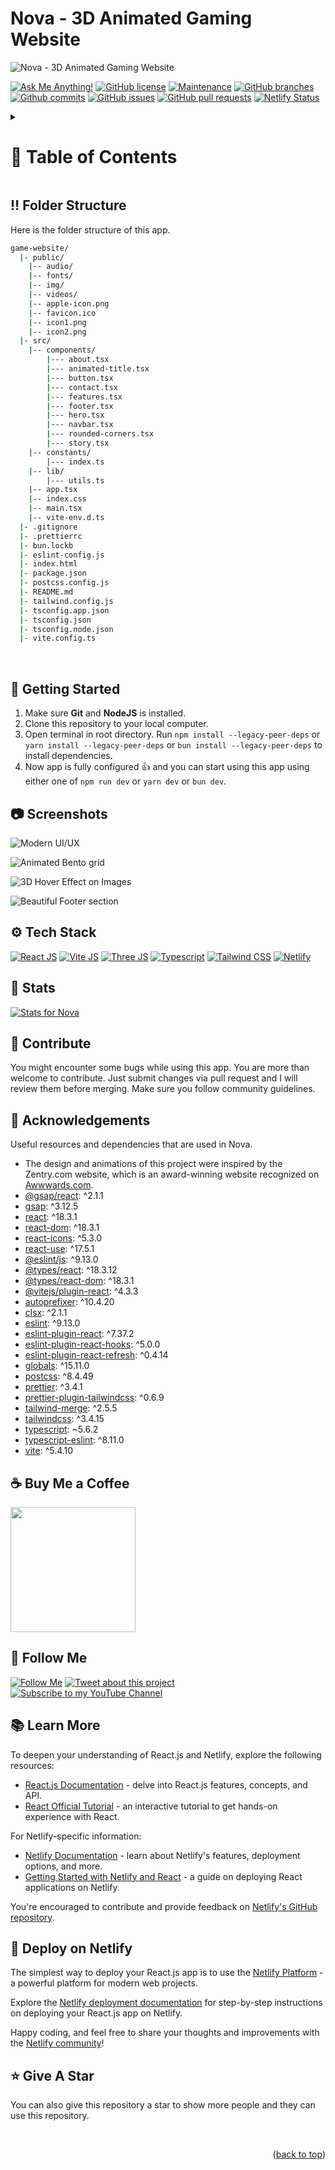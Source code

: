 <a name="readme-top"></a>

# Nova - 3D Animated Gaming Website

![Nova - 3D Animated Gaming Website](/.github/images/img_main.png "Nova - 3D Animated Gaming Website")

[![Ask Me Anything!](https://flat.badgen.net/static/Ask%20me/anything?icon=github&color=black&scale=1.01)](https://github.com/HemendraJawariya "Ask Me Anything!")
[![GitHub license](https://flat.badgen.net/github/license/HemendraJawariya/game-website?icon=github&color=black&scale=1.01)](https://github.com/HemendraJawariya/game-website/blob/main/LICENSE "GitHub license")
[![Maintenance](https://flat.badgen.net/static/Maintained/yes?icon=github&color=black&scale=1.01)](https://github.com/HemendraJawariya/commits/main "Maintenance")
[![GitHub branches](https://flat.badgen.net/github/branches/HemendraJawariya/game-website?icon=github&color=black&scale=1.01)](https://github.com/HemendraJawariya/game-website/branches "GitHub branches")
[![Github commits](https://flat.badgen.net/github/commits/HemendraJawariya/game-website?icon=github&color=black&scale=1.01)](https://github.com/HemendraJawariya/game-website/commits "Github commits")
[![GitHub issues](https://flat.badgen.net/github/issues/HemendraJawariya/game-website?icon=github&color=black&scale=1.01)](https://github.com/HemendraJawariya/game-website/issues "GitHub issues")
[![GitHub pull requests](https://flat.badgen.net/github/prs/HemendraJawariya/game-website?icon=github&color=black&scale=1.01)](https://github.com/HemendraJawariya/game-website/pulls "GitHub pull requests")
[![Netlify Status](https://api.netlify.com/api/v1/badges/8e15a161-8615-4046-9869-4af8feb3c221/deploy-status)](https://nova-game-website.vercel.app/ "Netlify Status")

<!-- Table of Contents -->
<details>

<summary>

# :notebook_with_decorative_cover: Table of Contents

</summary>

- [Folder Structure](#bangbang-folder-structure)
- [Getting Started](#toolbox-getting-started)
- [Screenshots](#camera-screenshots)
- [Tech Stack](#gear-tech-stack)
- [Stats](#wrench-stats)
- [Contribute](#raised_hands-contribute)
- [Acknowledgements](#gem-acknowledgements)
- [Buy Me a Coffee](#coffee-buy-me-a-coffee)
- [Follow Me](#rocket-follow-me)
- [Learn More](#books-learn-more)
- [Deploy on Netlify](#page_with_curl-deploy-on-netlify)
- [Give A Star](#star-give-a-star)
- [Star History](#star2-star-history)
- [Give A Star](#star-give-a-star)

</details>

## :bangbang: Folder Structure

Here is the folder structure of this app.

```bash
game-website/
  |- public/
    |-- audio/
    |-- fonts/
    |-- img/
    |-- videos/
    |-- apple-icon.png
    |-- favicon.ico
    |-- icon1.png
    |-- icon2.png
  |- src/
    |-- components/
        |--- about.tsx
        |--- animated-title.tsx
        |--- button.tsx
        |--- contact.tsx
        |--- features.tsx
        |--- footer.tsx
        |--- hero.tsx
        |--- navbar.tsx
        |--- rounded-corners.tsx
        |--- story.tsx
    |-- constants/
        |--- index.ts
    |-- lib/
        |--- utils.ts
    |-- app.tsx
    |-- index.css
    |-- main.tsx
    |-- vite-env.d.ts
  |- .gitignore
  |- .prettierrc
  |- bun.lockb
  |- eslint-config.js
  |- index.html
  |- package.json
  |- postcss.config.js
  |- README.md
  |- tailwind.config.js
  |- tsconfig.app.json
  |- tsconfig.json
  |- tsconfig.node.json
  |- vite.config.ts
```

<br />

## :toolbox: Getting Started

1. Make sure **Git** and **NodeJS** is installed.
2. Clone this repository to your local computer.
3. Open terminal in root directory. Run `npm install --legacy-peer-deps` or `yarn install --legacy-peer-deps` or `bun install --legacy-peer-deps` to install dependencies.
4. Now app is fully configured 👍 and you can start using this app using either one of `npm run dev` or `yarn dev` or `bun dev`.

## :camera: Screenshots

![Modern UI/UX](/.github/images/img1.png "Modern UI/UX")

![Animated Bento grid](/.github/images/img2.png "Animated Bento grid")

![3D Hover Effect on Images](/.github/images/img3.png "3D Hover Effect on Images")

![Beautiful Footer section](/.github/images/img4.png "Beautiful Footer section")

## :gear: Tech Stack

[![React JS](https://skillicons.dev/icons?i=react "React JS")](https://react.dev/ "React JS") [![Vite JS](https://skillicons.dev/icons?i=vite "Vite JS")](https://vitejs.dev/ "Vite JS") [![Three JS](https://skillicons.dev/icons?i=threejs "Three JS")](https://threejs.org/ "Three JS") [![Typescript](https://skillicons.dev/icons?i=ts "Typescript")](https://www.typescriptlang.org "Typescript") [![Tailwind CSS](https://skillicons.dev/icons?i=tailwind "Tailwind CSS")](https://tailwindcss.com/ "Tailwind CSS") [![Netlify](https://skillicons.dev/icons?i=netlify "Netlify")](https://netlify.app/ "Netlify")

## :wrench: Stats

[![Stats for Nova](/.github/images/stats.svg "Stats for Nova")]( https://nova-game-website.vercel.app/ "Stats for Nova")

## :raised_hands: Contribute

You might encounter some bugs while using this app. You are more than welcome to contribute. Just submit changes via pull request and I will review them before merging. Make sure you follow community guidelines.

## :gem: Acknowledgements

Useful resources and dependencies that are used in Nova.

- The design and animations of this project were inspired by the Zentry.com website, which is an award-winning website recognized on [Awwwards.com](https://awwwards.com "Awwwards.com").
- [@gsap/react](https://www.npmjs.com/package/@gsap/react): ^2.1.1
- [gsap](https://www.npmjs.com/package/gsap): ^3.12.5
- [react](https://www.npmjs.com/package/react): ^18.3.1
- [react-dom](https://www.npmjs.com/package/react-dom): ^18.3.1
- [react-icons](https://www.npmjs.com/package/react-icons): ^5.3.0
- [react-use](https://www.npmjs.com/package/react-use): ^17.5.1
- [@eslint/js](https://www.npmjs.com/package/@eslint/js): ^9.13.0
- [@types/react](https://www.npmjs.com/package/@types/react): ^18.3.12
- [@types/react-dom](https://www.npmjs.com/package/@types/react-dom): ^18.3.1
- [@vitejs/plugin-react](https://www.npmjs.com/package/@vitejs/plugin-react): ^4.3.3
- [autoprefixer](https://www.npmjs.com/package/autoprefixer): ^10.4.20
- [clsx](https://www.npmjs.com/package/clsx): ^2.1.1
- [eslint](https://www.npmjs.com/package/eslint): ^9.13.0
- [eslint-plugin-react](https://www.npmjs.com/package/eslint-plugin-react): ^7.37.2
- [eslint-plugin-react-hooks](https://www.npmjs.com/package/eslint-plugin-react-hooks): ^5.0.0
- [eslint-plugin-react-refresh](https://www.npmjs.com/package/eslint-plugin-react-refresh): ^0.4.14
- [globals](https://www.npmjs.com/package/globals): ^15.11.0
- [postcss](https://www.npmjs.com/package/postcss): ^8.4.49
- [prettier](https://www.npmjs.com/package/prettier): ^3.4.1
- [prettier-plugin-tailwindcss](https://www.npmjs.com/package/prettier-plugin-tailwindcss): ^0.6.9
- [tailwind-merge](https://www.npmjs.com/package/tailwind-merge): ^2.5.5
- [tailwindcss](https://www.npmjs.com/package/tailwindcss): ^3.4.15
- [typescript](https://www.npmjs.com/package/typescript): ~5.6.2
- [typescript-eslint](https://www.npmjs.com/package/typescript-eslint): ^8.11.0
- [vite](https://www.npmjs.com/package/vite): ^5.4.10

## :coffee: Buy Me a Coffee

[<img src="https://img.shields.io/badge/Buy_Me_A_Coffee-FFDD00?style=for-the-badge&logo=buy-me-a-coffee&logoColor=black" width="200" />](https://www.buymeacoffee.com/hemendrajawariya "Buy me a Coffee")

## :rocket: Follow Me

[![Follow Me](https://img.shields.io/github/followers/HemendraJawariya?style=social&label=Follow&maxAge=2592000)](https://github.com/HemendraJawariya "Follow Me")
[![Tweet about this project](https://img.shields.io/twitter/url?style=social&url=https%3A%2F%2Ftwitter.com%2FTechnicalShubam)](https://twitter.com/intent/ "Tweet about this project")
[![Subscribe to my YouTube Channel](https://img.shields.io/youtube/channel/subscribers/UCNAz_hUVBG2ZUN8TVm0bmYw)](https://www.youtube.com/ "Subscribe to my YouTube Channel")

## :books: Learn More

To deepen your understanding of React.js and Netlify, explore the following resources:

- [React.js Documentation](https://reactjs.org/docs) - delve into React.js features, concepts, and API.
- [React Official Tutorial](https://reactjs.org/tutorial) - an interactive tutorial to get hands-on experience with React.

For Netlify-specific information:

- [Netlify Documentation](https://docs.netlify.com) - learn about Netlify's features, deployment options, and more.
- [Getting Started with Netlify and React](https://docs.netlify.com/frameworks/react) - a guide on deploying React applications on Netlify.

You're encouraged to contribute and provide feedback on [Netlify's GitHub repository]().

## :page_with_curl: Deploy on Netlify

The simplest way to deploy your React.js app is to use the [Netlify Platform](https://app.netlify.com/start) - a powerful platform for modern web projects.

Explore the [Netlify deployment documentation](https://docs.netlify.com/site-deploys/create-deploys) for step-by-step instructions on deploying your React.js app on Netlify.

Happy coding, and feel free to share your thoughts and improvements with the [Netlify community](https://community.netlify.com)!

## :star: Give A Star

You can also give this repository a star to show more people and they can use this repository.



<br />
<p align="right">(<a href="#readme-top">back to top</a>)</p>
